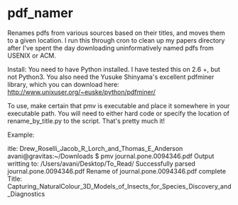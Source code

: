 pdf_namer
=========

Renames pdfs from various sources based on their titles, and moves them to a given location.  I run this through cron to clean up my papers directory after I've spent the day downloading uninformatively named pdfs from USENIX or ACM.

Install:
You need to have Python installed. I have tested this on 2.6 +, but not Python3.
You also need the Yusuke Shinyama's excellent pdfminer library, which you can
download here: http://www.unixuser.org/~euske/python/pdfminer/

To use, make certain that pmv is executable and place it somewhere in your
executable path.  You will need to either hard code or specify the location of
rename_by_title.py to the script.  That's pretty much it!

Example:

itle: Drew_Roselli_Jacob_R_Lorch_and_Thomas_E_Anderson
avani@gravitas:~/Downloads $ pmv journal.pone.0094346.pdf
Output writting to: /Users/avani/Desktop/To_Read/
Successfully parsed journal.pone.0094346.pdf
Rename of journal.pone.0094346.pdf complete
Title:
Capturing_NaturalColour_3D_Models_of_Insects_for_Species_Discovery_and_Diagnostics
